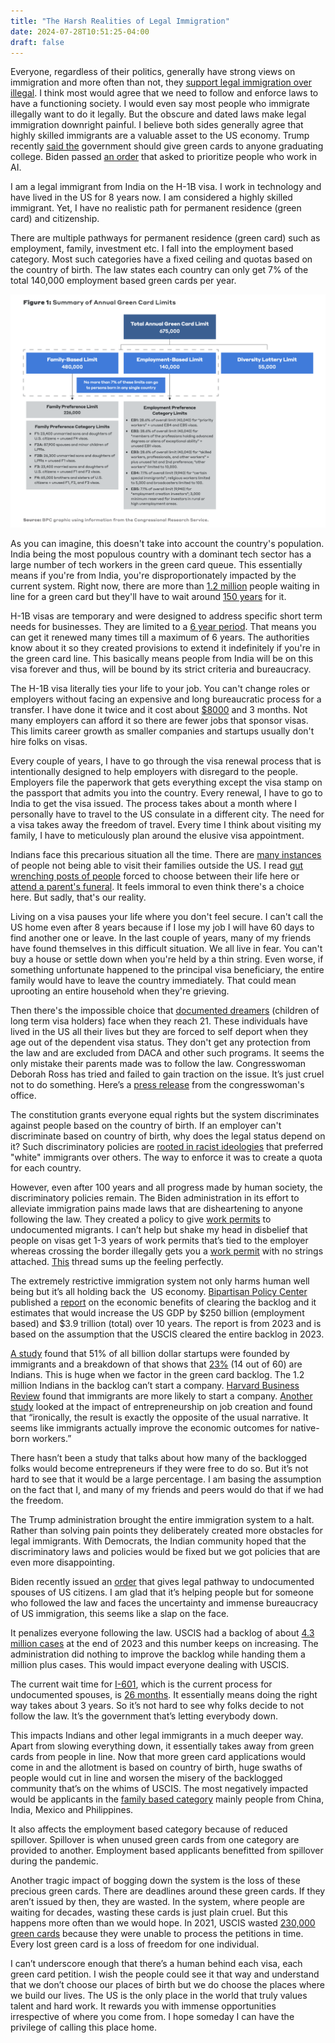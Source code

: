 ```yaml
---
title: "The Harsh Realities of Legal Immigration"
date: 2024-07-28T10:51:25-04:00
draft: false
---
```


Everyone, regardless of their politics, generally have strong views on immigration and more often than not, they [support legal immigration over illegal](https://news.gallup.com/poll/508520/americans-value-immigration-concerns.aspx). I think most would agree that we need to follow and enforce laws to have a functioning society. I would even say most people who immigrate illegally want to do it legally. But the obscure and dated laws make legal immigration downright painful. I believe both sides generally agree that highly skilled immigrants are a valuable asset to the US economy. Trump recently [said the](https://www.cnn.com/2024/06/20/politics/trump-green-cards-gradutate-college/index.html) government should give green cards to anyone graduating college. Biden passed [an order](https://www.whitehouse.gov/briefing-room/statements-releases/2023/10/30/fact-sheet-president-biden-issues-executive-order-on-safe-secure-and-trustworthy-artificial-intelligence/) that asked to prioritize people who work in AI. 

I am a legal immigrant from India on the H-1B visa. I work in technology and have lived in the US for 8 years now. I am considered a highly skilled immigrant. Yet, I have no realistic path for permanent residence (green card) and citizenship.  

There are multiple pathways for permanent residence (green card) such as employment, family, investment etc. I fall into the employment based category. Most such categories have a fixed ceiling and quotas based on the country of birth. The law states each country can only get 7% of the total 140,000 employment based green cards per year. 

![](bpc.png)

As you can imagine, this doesn't take into account the country's population. India being the most populous country with a dominant tech sector has a large number of tech workers in the green card queue. This essentially means if you're from India, you're disproportionately impacted by the current system. Right now, there are more than [1.2 million](https://www.forbes.com/sites/stuartanderson/2024/04/14/more-than-1-million-indians-waiting-for-high-skilled-immigrant-visas/) people waiting in line for a green card but they'll have to wait around [150 years](https://www.cato.org/blog/150-year-wait-indian-immigrants-advanced-degrees) for it. 
 

H-1B visas are temporary and were designed to address specific short term needs for businesses. They are limited to a [6 year period](https://www.boundless.com/blog/h-1b-visa-six-year-limit/). That means you can get it renewed many times till a maximum of 6 years. The authorities know about it so they created provisions to extend it indefinitely if you're in the green card line. This basically means people from India will be on this visa forever and thus, will be bound by its strict criteria and bureaucracy.

The H-1B visa literally ties your life to your job. You can't change roles or employers without facing an expensive and long bureaucratic process for a transfer. I have done it twice and it cost about [$8000](https://internationaloffice.berkeley.edu/ucb_departments/h-1b/fees) and 3 months. Not many employers can afford it so there are fewer jobs that sponsor visas. This limits career growth as smaller companies and startups usually don't hire folks on visas. 

Every couple of years, I have to go through the visa renewal process that is intentionally designed to help employers with disregard to the people. Employers file the paperwork that gets everything except the visa stamp on the passport that admits you into the country. Every renewal, I have to go to India to get the visa issued. The process takes about a month where I personally have to travel to the US consulate in a different city. The need for a visa takes away the freedom of travel. Every time I think about visiting my family, I have to meticulously plan around the elusive visa appointment.

Indians face this precarious situation all the time. There are [many instances](https://www.thebulwark.com/p/visiting-family-abroad-has-become-a-glitchy-government-nightmare-for-immigrants) of people not being able to visit their families outside the US. I read [gut wrenching posts of people](https://twitter.com/sumzzzie/status/1490501001001910273) forced to choose between their life here or [attend a parent's funeral](https://twitter.com/PareenMhatre/status/1489983841821507585). It feels immoral to even think there's a choice here. But sadly, that's our reality. 

Living on a visa pauses your life where you don't feel secure. I can't call the US home even after 8 years because if I lose my job I will have 60 days to find another one or leave. In the last couple of years, many of my friends have found themselves in this difficult situation. We all live in fear. You can't buy a house or settle down when you're held by a thin string. Even worse, if something unfortunate happened to the principal visa beneficiary, the entire family would have to leave the country immediately. That could mean uprooting an entire household when they're grieving.


Then there's the impossible choice that [documented dreamers](https://www.americanimmigrationcouncil.org/research/documented-dreamers-overview) (children of long term visa holders) face when they reach 21. These individuals have lived in the US all their lives but they are forced to self deport when they age out of the dependent visa status. They don't get any protection from the law and are excluded from DACA and other such programs. It seems the only mistake their parents made was to follow the law. Congresswoman Deborah Ross has tried and failed to gain traction on the issue. It’s just  cruel not to do something. Here’s a [press release](https://ross.house.gov/2023/12/the-growing-backlog-of-green-card-applications-is-disrupting-the-lives-of-indian-nationals-in-nc) from the congresswoman's office.

The constitution grants everyone equal rights but the system discriminates against people based on the country of birth. If an employer can't discriminate based on country of birth, why does the legal status depend on it? Such discriminatory policies are [rooted in racist ideologies](https://www.cato.org/blog/lets-stop-discriminating-against-immigrants-populous-nations) that preferred "white" immigrants over others. The way to enforce it was to create a quota for each country.

However, even after 100 years and all progress made by human society, the discriminatory policies remain. The Biden administration in its effort to alleviate immigration pains made laws that are disheartening to anyone following the law. They created a policy to give [work permits](https://www.nytimes.com/2024/04/15/us/migrants-work-permits-undocumented.html) to undocumented migrants. I can’t help but shake my head in disbelief that people on visas get 1-3 years of work permits that’s tied to the employer whereas crossing the border illegally gets you a [work permit](https://www.nytimes.com/2024/04/15/us/migrants-work-permits-undocumented.html) with no strings attached. [This](https://x.com/FrescoLeon/status/1802518063163527488) thread sums up the feeling perfectly.

The extremely restrictive immigration system not only harms human well being but it’s all holding back the 
US economy. [Bipartisan Policy Center](https://bipartisanpolicy.org/) published a [report](https://bipartisanpolicy.org/download/?file=/wp-content/uploads/2023/11/WEB_BPC_Immigration-Green-Light-to-Growth_R01.pdf) on the economic benefits of clearing the backlog and it estimates that would increase the US GDP by $250 billion (employment based) and $3.9 trillion (total) over 10 years. The report is from 2023 and is based on the assumption that the USCIS cleared the entire backlog in 2023.


[A study](https://nfap.com/wp-content/uploads/2016/03/Immigrants-and-Billion-Dollar-Startups.NFAP-Policy-Brief.March-2016.pdf) found that 51% of all billion dollar startups were founded by immigrants and a breakdown of that shows that [23%](https://nfap.com/wp-content/uploads/2016/03/Immigrants-and-Billion-Dollar-Startups.NFAP-Policy-Brief.March-2016.pdf) (14 out of 60) are Indians. This is huge when we factor in the green card backlog. The 1.2 million Indians in the backlog can’t start a company. [Harvard Business Review](https://hbr.org/2021/08/research-why-immigrants-are-more-likely-to-become-entrepreneurs?trk=article-ssr-frontend-pulse_little-text-block) found that immigrants are more likely to start a company. [Another study](https://insight.kellogg.northwestern.edu/article/immigrants-to-the-u-s-create-more-jobs-than-they-take) looked at the impact of entrepreneurship on job creation and found that “ironically, the result is exactly the opposite of the usual narrative. It seems like immigrants actually improve the economic outcomes for native-born workers.”

There hasn’t been a study that talks about how many of the backlogged folks would become entrepreneurs if they were free to do so. But it’s not hard to see that it would be a large percentage. I am basing the assumption on the fact that I, and many of my friends and peers would do that if we had the freedom.

The Trump administration brought the entire immigration system to a halt. Rather than solving pain points they deliberately created more obstacles for legal immigrants. With Democrats, the Indian community hoped that the discriminatory laws and policies would be fixed but we got policies that are even more disappointing. 


Biden recently issued an [order](https://www.bbc.com/news/articles/c4nnyr4j9w5o) that gives legal pathway to undocumented spouses of US citizens. I am glad that it’s helping people but for someone who followed the law and faces the uncertainty and immense bureaucracy of US immigration, this seems like a slap on the face.

It penalizes everyone following the law. USCIS had a backlog of about [4.3 million cases](https://www.uscis.gov/EOY2023) at the end of 2023 and this number keeps on increasing. The administration did nothing to improve the backlog while handing them a million plus cases. This would impact everyone dealing with USCIS. 

The current wait time for [I-601](https://www.uscis.gov/i-601), which is the current process for undocumented spouses, is [26 months](https://x.com/FrescoLeon/status/1803034709720535152). It essentially means doing the right way takes about 3 years. So it’s not hard to see why folks decide to not follow the law. It’s the government that’s letting everybody down.

This impacts Indians and other legal immigrants in a much deeper way. Apart from slowing everything down, it essentially takes away from green cards from people in line. Now that more green card applications would come in and the allotment is based on country of birth, huge swaths of people would cut in line and worsen the misery of the backlogged community that’s on the whims of USCIS. The most negatively impacted would be applicants in the [family based category](https://www.uscis.gov/green-card/green-card-processes-and-procedures/visa-availability-priority-dates/when-to-file-your-adjustment-of-status-application-for-family-sponsored-or-employment-based-103) mainly people from China, India, Mexico and Philippines.

It also affects the employment based category because of reduced spillover. Spillover is when unused green cards from one category are provided to another. Employment based applicants benefitted from spillover during the pandemic.

Another tragic impact of bogging down the system is the loss of these precious green cards. There are deadlines around these green cards. If they aren’t issued by then, they are wasted. In the system, where people are waiting for decades, wasting these cards is just plain cruel. But this happens more often than we would hope. In 2021, USCIS wasted [230,000 green cards](https://www.boundless.com/blog/uscis-wastes-200k-green-cards-backlog-triples/) because they were unable to process the petitions in time. Every lost green card is a loss of freedom for one individual. 

I can’t underscore enough that there’s a human behind each visa, each green card petition. I wish the people could see it that way and understand that we don’t choose our places of birth but we do choose the places where we build our lives. The US is the only place in the world that truly values talent and hard work. It rewards you with immense opportunities irrespective of where you come from. I hope someday I can have the privilege of calling this place home.
